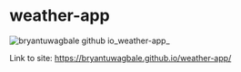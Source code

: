 # weather-app

![bryantuwagbale github io_weather-app_](https://user-images.githubusercontent.com/78828750/116947620-db2e5d80-ac42-11eb-925f-249929796b59.png)

Link to site: https://bryantuwagbale.github.io/weather-app/
